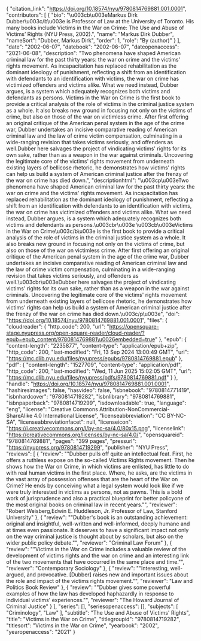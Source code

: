 {
   "citation_link": "https://doi.org/10.18574/nyu/9780814769881.001.0001",
   "contributors": [
     {
       "bio": "\u003cb\u003eMarkus Dirk Dubber\u003c/b\u003e is Professor of Law at the University of Toronto. His many books include Victims in the War on Crime: The Use and Abuse of Victims’ Rights (NYU Press, 2002).",
       "name": "Markus Dirk Dubber",
       "nameSort": "Dubber, Markus Dirk",
       "order": 1,
       "role": "By (author)"
     }
   ],
   "date": "2002-06-07",
   "datebook": "2002-06-07",
   "dateopenaccess": "2021-06-08",
   "description": "Two phenomena have shaped American criminal law for the past thirty years: the war on crime and the victims' rights movement. As incapacitation has replaced rehabilitation as the dominant ideology of punishment, reflecting a shift from an identification with defendants to an identification with victims, the war on crime has victimized offenders and victims alike. What we need instead, Dubber argues, is a system which adequately recognizes both victims and defendants as persons. Victims in the War on Crime is the first book to provide a critical analysis of the role of victims in the criminal justice system as a whole.  It also breaks new ground in focusing not only on the victims of crime, but also on those of the war on victimless crime.  After first offering an original critique of the American penal system in the age of the crime war, Dubber undertakes an incisive comparative reading of American criminal law and the law of crime victim compensation, culminating in a wide-ranging revision that takes victims seriously, and offenders as well.Dubber here salvages the project of vindicating victims' rights for its own sake, rather than as a weapon in the war against criminals. Uncovering the legitimate core of the victims' rights movement from underneath existing layers of bellicose rhetoric, he demonstrates how victims' rights can help us build a system of American criminal justice after the frenzy of the war on crime has died down.",
   "descriptionhtml": "\u003cp\u003eTwo phenomena have shaped American criminal law for the past thirty years: the war on crime and the victims' rights movement. As incapacitation has replaced rehabilitation as the dominant ideology of punishment, reflecting a shift from an identification with defendants to an identification with victims, the war on crime has victimized offenders and victims alike. What we need instead, Dubber argues, is a system which adequately recognizes both victims and defendants as persons.\u003cbr\u003e \u003cb\u003eVictims in the War on Crime\u003c/b\u003e is the first book to provide a critical analysis of the role of victims in the criminal justice system as a whole.  It also breaks new ground in focusing not only on the victims of crime, but also on those of the war on victimless crime.  After first offering an original critique of the American penal system in the age of the crime war, Dubber undertakes an incisive comparative reading of American criminal law and the law of crime victim compensation, culminating in a wide-ranging revision that takes victims seriously, and offenders as well.\u003cbr\u003eDubber here salvages the project of vindicating victims' rights for its own sake, rather than as a weapon in the war against criminals. Uncovering the legitimate core of the victims' rights movement from underneath existing layers of bellicose rhetoric, he demonstrates how victims' rights can help us build a system of American criminal justice after the frenzy of the war on crime has died down.\u003c/p\u003e",
   "doi": "https://doi.org/10.18574/nyu/9780814769881.001.0001",
   "files": {
     "cloudreader": {
       "http_code": 200,
       "url": "https://opensquare-stage.nyupress.org/open-square-reader/cloud-reader/?epub=epub_content/9780814769881\u0026embedded=true"
     },
     "epub": {
       "content-length": "2235877",
       "content-type": "application/epub+zip",
       "http_code": 200,
       "last-modified": "Fri, 13 Sep 2024 13:00:49 GMT",
       "url": "https://mc.dlib.nyu.edu/files/nyupress/epubs/9780814769881.epub"
     },
     "pdf": {
       "content-length": "1527709",
       "content-type": "application/pdf",
       "http_code": 200,
       "last-modified": "Wed, 11 Jun 2025 15:02:05 GMT",
       "url": "https://mc.dlib.nyu.edu/files/nyupress/pdfs/9780814769881.pdf"
     }
   },
   "handle": "https://doi.org/10.18574/nyu/9780814769881.001.0001",
   "hashiresimages": false,
   "hasvideo": false,
   "isbnebook": "9780814771419",
   "isbnhardcover": "9780814719282",
   "isbnlibrary": "9780814769881",
   "isbnpaperback": "9780814719299",
   "isdownloadable": true,
   "language": "eng",
   "license": "Creative Commons Attribution-NonCommercial-ShareAlike 4.0 International License",
   "licenseabbreviation": "CC BY-NC-SA",
   "licenseabbreviationfacet": null,
   "licenseicon": "https://i.creativecommons.org/l/by-nc-sa/4.0/80x15.png",
   "licenselink": "https://creativecommons.org/licenses/by-nc-sa/4.0/",
   "opensquareid": "9780814769881",
   "pages": "399 pages",
   "pressurl": "https://nyupress.org/9780814719299",
   "publisher": "NYU Press",
   "reviews": [
     {
       "review": "\"Dubber pulls off quite an intellectual feat. First, he offers a ruthless expose on the so-called Victims Rights movement. Then he shows how the War on Crime, in which victims are enlisted, has little to do with real human victims in the first place. Where, he asks, are the victims in the vast array of possession offenses that are the heart of the War on Crime? He ends by conceiving what a legal system would look like if we were truly interested in victims as persons, not as pawns. This is a bold work of jurisprudence and also a practical blueprint for better policyone of the most original books on criminal law in recent years.\"",
       "reviewer": "Robert Weisberg,Edwin E. Huddleson, Jr. Professor of Law,  Stanford University"
     },
     {
       "review": "\"Dubber's book is an outstanding achievement: original and insightful, well-written and well-informed, deeply humane and at times even passionate.  It deserves to have a significant impact not only on the way criminal justice is thought about by scholars, but also on the wider public policy debate.\"",
       "reviewer": "Criminal Law Forum"
     },
     {
       "review": "\"Victims in the War on Crime includes a valuable review of the development of victims rights and the war on crime and an interesting link of the two movements that have occurred in the same place and time.\"",
       "reviewer": "Contemporary Sociology"
     },
     {
       "review": "\"Interesting, well-argued, and provocative. [Dubber] raises new and important issues about the role and impact of the victims rights movement.\"",
       "reviewer": "Law and Politics Book Review"
     },
     {
       "review": "\"Dubber gives some powerful examples of how the law has developed haphazardly in response to individual victims' experiences.\"",
       "reviewer": "The Howard Journal of Criminal Justice"
     }
   ],
   "series": [],
   "seriesopenaccess": [],
   "subjects": [
     "Criminology",
     "Law"
   ],
   "subtitle": "The Use and Abuse of Victims' Rights",
   "title": "Victims in the War on Crime",
   "titlegroupid": "9780814719282",
   "titlesort": "Victims in the War on Crime",
   "yearbook": "2002",
   "yearopenaccess": "2021"
 }
